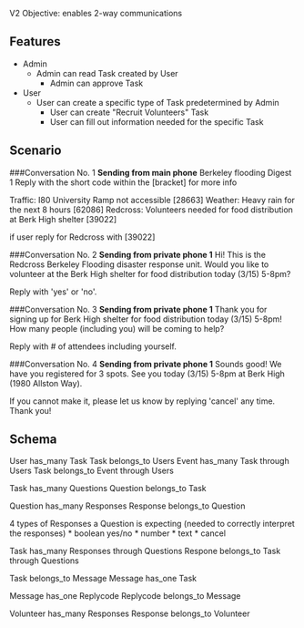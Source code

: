 V2 Objective: enables 2-way communications

## Features

* Admin
	* Admin can read Task created by User
		* Admin can approve Task
* User
	* User can create a specific type of Task predetermined by Admin
		* User can create "Recruit Volunteers" Task
		* User can fill out information needed for the specific Task


## Scenario

###Conversation No. 1
**Sending from main phone**
Berkeley flooding Digest 1
Reply with the short code within the [bracket] for more info

Traffic: I80 University Ramp not accessible [28663]
Weather: Heavy rain for the next 8 hours [62086]
Redcross: Volunteers needed for food distribution at Berk High shelter [39022]

if user reply for Redcross with [39022]

###Conversation No. 2
**Sending from private phone 1**
Hi! This is the Redcross Berkeley Flooding disaster response unit. Would you like to volunteer at the Berk High shelter for food distribution today (3/15) 5-8pm?

Reply with 'yes' or 'no'.

###Conversation No. 3
**Sending from private phone 1**
Thank you for signing up for Berk High shelter for food distribution today (3/15) 5-8pm! How many people (including you) will be coming to help?

Reply with # of attendees including yourself.

###Conversation No. 4
**Sending from private phone 1**
Sounds good! We have you registered for 3 spots. See you today (3/15) 5-8pm at Berk High (1980 Allston Way).

If you cannot make it, please let us know by replying 'cancel' any time. Thank you!

## Schema

User has_many Task
Task belongs_to Users
Event has_many Task through Users
Task belongs_to Event through Users

Task has_many Questions
Question belongs_to Task

Question has_many Responses
Response belongs_to Question 

4 types of Responses a Question is expecting (needed to correctly interpret the responses)
	* boolean yes/no
	* number
	* text
	* cancel

Task has_many Responses through Questions
Respone belongs_to Task through Questions

Task belongs_to Message
Message has_one Task

Message has_one Replycode
Replycode belongs_to Message

Volunteer has_many Responses
Response belongs_to Volunteer











